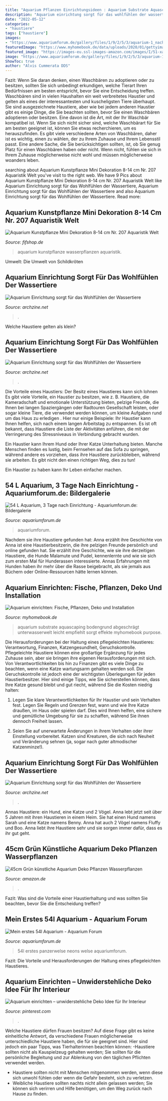 ```yaml
---
title: "Aquarium Pflanzen Einrichtungsideen : Aquarium Substrate Aquascaping Bodengrund Abgeschrägt Unterwasserwelt Leicht Empfiehlt Sorgt Effekte Myhomebook Purpose"
description: "Aquarium einrichtung sorgt für das wohlfühlen der wassertiere"
date: "2022-05-12"
categories:
- "haustiere"
tags: ["haustiere"]
images:
- "https://www.aquariumforum.de/gallery/files/1/9/2/5/3/aquarium-1_nach_3_tagen_schmall-med.jpg"
featuredImage: "https://www.myhomebook.de/data/uploads/2020/01/gettyimages-984023154-2048x1219.jpg"
featured_image: "https://images-eu.ssl-images-amazon.com/images/I/51-xayAe%2BzL._SY300_QL70_.jpg"
image: "https://www.aquariumforum.de/gallery/files/1/9/2/5/3/aquarium-1_nach_3_tagen_schmall-med.jpg"
ShowToc: true
author: "Alvis Cummerata DDS"
---
```



Fazit: Wenn Sie daran denken, einen Waschbären zu adoptieren oder zu besitzen, sollten Sie sich unbedingt erkundigen, welche Tierart Ihren Bedürfnissen am besten entspricht, bevor Sie eine Entscheidung treffen.
Waschbären sind in vielen Haushalten ein weit verbreitetes Haustier und gelten als eines der interessantesten und kuscheligsten Tiere überhaupt. Sie sind ausgezeichnete Haustiere, aber wie bei jedem anderen Haustier gibt es einige Dinge, die Sie beachten sollten, bevor Sie einen Waschbären adoptieren oder besitzen. Eine davon ist die Art, mit der Ihr Waschbär kompatibel ist. Wenn Sie sich nicht sicher sind, welche Waschbärart für Sie am besten geeignet ist, können Sie etwas recherchieren, um es herauszufinden. Es gibt viele verschiedene Arten von Waschbären, daher ist es wichtig, einen zu wählen, der zu Ihrem Zuhause und Ihrem Lebensstil passt. Eine andere Sache, die Sie berücksichtigen sollten, ist, ob Sie genug Platz für einen Waschbären haben oder nicht. Wenn nicht, fühlen sie sich in Ihrem Zuhause möglicherweise nicht wohl und müssen möglicherweise woanders leben.

	

		
searching about Aquarium Kunstpflanze Mini Dekoration 8-14 cm Nr. 207 Aquaristik Welt you've visit to the right web. We have 9 Pics about Aquarium Kunstpflanze Mini Dekoration 8-14 cm Nr. 207 Aquaristik Welt like Aquarium Einrichtung sorgt für das Wohlfühlen der Wassertiere, Aquarium Einrichtung sorgt für das Wohlfühlen der Wassertiere and also Aquarium Einrichtung sorgt für das Wohlfühlen der Wassertiere. Read more:
		
    
## Aquarium Kunstpflanze Mini Dekoration 8-14 Cm Nr. 207 Aquaristik Welt

<img loading=lazy src="https://cdn03.plentymarkets.com/eeyx1r4m5fk6/item/images/124562/full/RPBsp03.jpg" onerror="this.onerror=null;this.src='https://tse3.mm.bing.net/th?id=OIP.HHK0QnK788CUZc_wpiGenwHaFB&amp;pid=15.1';" alt="Aquarium Kunstpflanze Mini Dekoration 8-14 cm Nr. 207 Aquaristik Welt">

_Source: fifshop.de_

>aquarium kunstpflanze wasserpflanzen aquaristik. 

	

Umwelt: Die Umwelt von Schildkröten

    
## Aquarium Einrichtung Sorgt Für Das Wohlfühlen Der Wassertiere

<img loading=lazy src="https://archzine.net/wp-content/uploads/2016/11/aquarium-deko-mit-pflanzen-wasserpflanzen-äste-kleine-fische-sand-aquarium-einrichten-1.jpg" onerror="this.onerror=null;this.src='https://tse2.mm.bing.net/th?id=OIP.NtEq9EMOaoznAA-ikZP2uQD6D6&amp;pid=15.1';" alt="Aquarium Einrichtung sorgt für das Wohlfühlen der Wassertiere">

_Source: archzine.net_

>. 

	

Welche Haustiere gelten als klein?

    
## Aquarium Einrichtung Sorgt Für Das Wohlfühlen Der Wassertiere

<img loading=lazy src="https://archzine.net/wp-content/uploads/2016/11/aquarium-einrichtung-freche-einrichtungsideen-aquarium-deko-aquarium-gestaltung-1.jpg" onerror="this.onerror=null;this.src='https://tse4.mm.bing.net/th?id=OIP.cbyoIVff-W5TaHAEPFvnAQHaEK&amp;pid=15.1';" alt="Aquarium Einrichtung sorgt für das Wohlfühlen der Wassertiere">

_Source: archzine.net_

>. 

	

Die Vorteile eines Haustiers: Der Besitz eines Haustieres kann sich lohnen
Es gibt viele Vorteile, ein Haustier zu besitzen, wie z. B. Haustiere, die Kameradschaft und emotionale Unterstützung bieten, pelzige Freunde, die Ihnen bei langen Spaziergängen oder Radtouren Gesellschaft leisten, oder sogar kleine Tiere, die verwendet werden können, um kleine Aufgaben rund um das Haus zu erledigen . Hier nur einige Beispiele:
Ihr Haustier kann Ihnen helfen, sich nach einem langen Arbeitstag zu entspannen. Es ist oft bekannt, dass Haustiere die Liste der Aktivitäten anführen, die mit der Verringerung des Stressniveaus in Verbindung gebracht wurden.

Ein Haustier kann Ihrem Hund oder Ihrer Katze Unterhaltung bieten. Manche Menschen finden es lustig, beim Fernsehen auf das Sofa zu springen, während andere es vorziehen, dass ihre Haustiere zurückbleiben, während sie arbeiten. Es gibt nicht den einen richtigen Weg, dies zu tun!

Ein Haustier zu haben kann Ihr Leben einfacher machen.

    
## 54 L Aquarium, 3 Tage Nach Einrichtung - Aquariumforum.de: Bildergalerie

<img loading=lazy src="https://www.aquariumforum.de/gallery/files/1/9/2/5/3/aquarium-1_nach_3_tagen_schmall-med.jpg" onerror="this.onerror=null;this.src='https://tse3.mm.bing.net/th?id=OIP.vMxP6iuDpQduye2yHqvSLwHaEZ&amp;pid=15.1';" alt="54 L Aquarium, 3 Tage nach Einrichtung - Aquariumforum.de: Bildergalerie">

_Source: aquariumforum.de_

>aquariumforum. 

	

Nachdem sie ihre Haustiere gefunden hat: Anna erzählt ihre Geschichte von
Anna ist eine Haustierbesitzerin, die ihre pelzigen Freunde persönlich und online gefunden hat. Sie erzählt ihre Geschichte, wie sie ihre derzeitigen Haustiere, die Hunde Malamute und Pudel, kennenlernte und wie sie sich zum ersten Mal für Hunderassen interessierte. Annas Erfahrungen mit Hunden haben ihr mehr über die Rasse beigebracht, als sie jemals aus Büchern oder Online-Ressourcen hätte lernen können.

    
## Aquarium Einrichten: Fische, Pflanzen, Deko Und Installation

<img loading=lazy src="https://www.myhomebook.de/data/uploads/2020/01/gettyimages-984023154-2048x1219.jpg" onerror="this.onerror=null;this.src='https://tse3.mm.bing.net/th?id=OIP.4FK2Q9smGU6_FvTl3NUh1wHaEa&amp;pid=15.1';" alt="Aquarium einrichten: Fische, Pflanzen, Deko und Installation">

_Source: myhomebook.de_

>aquarium substrate aquascaping bodengrund abgeschrägt unterwasserwelt leicht empfiehlt sorgt effekte myhomebook purpose. 

	

Die Herausforderungen bei der Haltung eines pflegeleichten Haustieres: Verantwortung, Finanzen, Katzengesundheit, Geruchskontrolle.
Pflegeleichte Haustiere können eine großartige Ergänzung für jedes Zuhause sein, aber sie bringen ihre eigenen Herausforderungen mit sich. Von Verantwortlichkeiten bis hin zu Finanzen gibt es viele Dinge zu beachten, wenn eine Katze wartungsarm gehalten werden soll. Die Geruchskontrolle ist jedoch eine der wichtigsten Überlegungen für jeden Haustierbesitzer. Hier sind einige Tipps, wie Sie sicherstellen können, dass Ihre Katze gesund bleibt und gut riecht, während Sie die Kosten niedrig halten:
1. Legen Sie klare Verantwortlichkeiten für Ihr Haustier und sein Verhalten fest. Legen Sie Regeln und Grenzen fest, wann und wie Ihre Katze draußen, im Haus oder spielen darf. Dies wird Ihnen helfen, eine sichere und gemütliche Umgebung für sie zu schaffen, während Sie ihnen dennoch Freiheit lassen.

2. Seien Sie auf unerwartete Änderungen in ihrem Verhalten oder ihrer Einstellung vorbereitet. Katzen sind Kreaturen, die sich nach Neuheit und Veränderung sehnen (ja, sogar nach guter altmodischer Katzenminze!).

    
## Aquarium Einrichtung Sorgt Für Das Wohlfühlen Der Wassertiere

<img loading=lazy src="https://archzine.net/wp-content/uploads/2016/11/aquarium-deko-aquarium-gestaltung-aquarium-für-kleine-fische-aquarium-einrichten-1.jpg" onerror="this.onerror=null;this.src='https://tse3.mm.bing.net/th?id=OIP.rfX8Mxf3t54GDDAp4EcLugHaFj&amp;pid=15.1';" alt="Aquarium Einrichtung sorgt für das Wohlfühlen der Wassertiere">

_Source: archzine.net_

>. 

	

Annas Haustiere: ein Hund, eine Katze und 2 Vögel.
Anna lebt jetzt seit über 5 Jahren mit ihren Haustieren in einem Heim. Sie hat einen Hund namens Sarah und eine Katze namens Benny. Anna hat auch 2 Vögel namens Fluffy und Boo. Anna liebt ihre Haustiere sehr und sie sorgen immer dafür, dass es ihr gut geht.

    
## 45cm Grün Künstliche Aquarium Deko Pflanzen Wasserpflanzen

<img loading=lazy src="https://images-eu.ssl-images-amazon.com/images/I/51-xayAe%2BzL._SY300_QL70_.jpg" onerror="this.onerror=null;this.src='https://tse4.mm.bing.net/th?id=OIP.mssUkBn29SAtoAZJbcAemAAAAA&amp;pid=15.1';" alt="45cm Grün künstliche Aquarium Deko Pflanzen Wasserpflanzen">

_Source: amazon.de_

>. 

	

Fazit: Was sind die Vorteile einer Haustierhaltung und was sollten Sie beachten, bevor Sie die Entscheidung treffen?

    
## Mein Erstes 54l Aquarium - Aquarium Forum

<img loading=lazy src="https://www.aquariumforum.de/gallery/files/6/2/7/6/4/img_0012-med.jpg" onerror="this.onerror=null;this.src='https://tse4.mm.bing.net/th?id=OIP.FSmOgrltvbLhdPQ75JUbmwHaFj&amp;pid=15.1';" alt="Mein erstes 54l Aquarium - Aquarium Forum">

_Source: aquariumforum.de_

>54l erstes panzerwelse neons welse aquariumforum. 

	

Fazit: Die Vorteile und Herausforderungen der Haltung eines pflegeleichten Haustieres.

    
## Aquarium Einrichten – Unwiderstehliche Deko Idee Für Ihr Interieur

<img loading=lazy src="https://i.pinimg.com/originals/38/f9/b8/38f9b8459b86bcfef53824240baed0c2.jpg" onerror="this.onerror=null;this.src='https://tse1.mm.bing.net/th?id=OIP.SZrjSFlW77U3P2iD1hnJkgHaD0&amp;pid=15.1';" alt="Aquarium einrichten – unwiderstehliche Deko Idee für Ihr Interieur">

_Source: pinterest.com_

>. 

	

Welche Haustiere dürfen Frauen besitzen?
Auf diese Frage gibt es keine einheitliche Antwort, da verschiedene Frauen möglicherweise unterschiedliche Haustiere haben, die für sie geeignet sind. Hier sind jedoch ein paar Tipps, was Tierhalterinnen beachten können:
-Haustiere sollten nicht als Kauspielzeug gehalten werden; Sie sollten für die persönliche Begleitung und zur Ablenkung von den täglichen Pflichten verwendet werden.
- Haustiere sollten nicht mit Menschen mitgenommen werden, wenn diese sich unwohl fühlen oder wenn die Gefahr besteht, sich zu verletzen.
- Weibliche Haustiere sollten nachts nicht allein gelassen werden; Sie können sich verirren und Hilfe benötigen, um den Weg zurück nach Hause zu finden.

